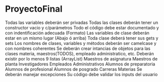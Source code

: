 # ProyectoFinal

  Todas las variables deberán ser privadas
  Todas las clases deberán tener un constructor vacio y c/parámetros
  Todo el código debe estar documentado y con indentificación adecuada (Formato)
  Las variables de clase deberán estar en un mismo lugar (Abajo ó arriba)
  Toda clase deberá tener sus gets y sets
  Los nombres de clases, variables y métodos deberán ser camelcase y con nombres coherentes
  Se deberán crear intancias de objetos para las clases materia, maestros(TODOS), empleado administratico, etc.
  Deberán existir por lo menos 9 listas (ArrayList)
    Maestros de asignatura
    Maestros de planta
    Investigadores
    Empleados Administrativos
    Alumnos de preparatoria
    Alumnos de profesional
    Alumnos de posgrado
    Carreras
    Materias
  Se deberán manejar excepciones
  Su código debe validar los inputs del usuario
